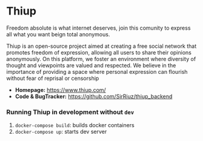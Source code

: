 Thiup
======

Freedom absolute is what internet deserves, join this comunity to express all what you want beign total anonymous.

Thiup is an open-source project aimed at creating a free social network that promotes freedom of expression, allowing all users to share their opinions anonymously. On this platform, we foster an environment where diversity of thought and viewpoints are valued and respected. We believe in the importance of providing a space where personal expression can flourish without fear of reprisal or censorship


* **Homepage:** https://www.thiup.com/
* **Code & BugTracker:** https://github.com/SirRiuz/thiup_backend


### Running Thiup in development without `dev`

1. `docker-compose build`: builds docker containers
2. `docker-compose up`: starts dev server
